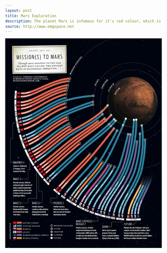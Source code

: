 ```yaml
---
layout: post
title: Mars Exploration
description: The planet Mars is infamous for it's red colour, which is due to a large amount of iron oxide on it's surface. The surface of Mars has many Earth-like features, including valleys, deserts, volcanoes and even polar ice caps similar to Earth's.
source: http://www.omgspace.net
---
```


![Mars exploration](/img/missions-to-mars.jpg)

